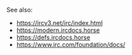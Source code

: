 See also:

- https://ircv3.net/irc/index.html
- https://modern.ircdocs.horse
- https://defs.ircdocs.horse
- https://www.irc.com/foundation/docs/
